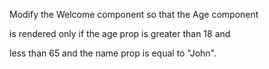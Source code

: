Modify the Welcome component so that the Age component

is rendered only if the age prop is greater than 18 and

less than 65 and the name prop is equal to "John".
